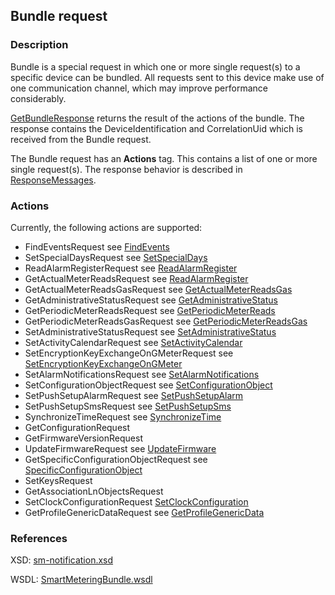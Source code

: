 ## Bundle request

### Description
Bundle is a special request in which one or more single request(s) to a specific device can be bundled. All requests sent to this device make use of one communication channel, which may improve performance considerably.

[GetBundleResponse](GetBundleResponse.md) returns the result of the actions of the bundle. The response contains the DeviceIdentification and CorrelationUid which is received from the Bundle request.

The Bundle request has an **Actions** tag. This contains a list of one or more single request(s).
The response behavior is described in [ResponseMessages](./ResponseMessages.md).

### Actions

Currently, the following actions are supported:

* FindEventsRequest see [FindEvents](./FindEvents.md)
* SetSpecialDaysRequest see [SetSpecialDays](./SetSpecialDays.md)
* ReadAlarmRegisterRequest see [ReadAlarmRegister](./ReadAlarmRegister.md)
* GetActualMeterReadsRequest see [ReadAlarmRegister](./ReadAlarmRegister.md)
* GetActualMeterReadsGasRequest see [GetActualMeterReadsGas](./GetActualMeterReadsGas.md)
* GetAdministrativeStatusRequest see [GetAdministrativeStatus](./GetAdministrativeStatus.md)
* GetPeriodicMeterReadsRequest see [GetPeriodicMeterReads](./GetPeriodicMeterReads.md)
* GetPeriodicMeterReadsGasRequest see [GetPeriodicMeterReadsGas](./GetPeriodicMeterReadsGas.md)
* SetAdministrativeStatusRequest see [SetAdministrativeStatus](./SetAdministrativeStatus.md)
* SetActivityCalendarRequest see [SetActivityCalendar](./SetActivityCalendar.md)
* SetEncryptionKeyExchangeOnGMeterRequest see [SetEncryptionKeyExchangeOnGMeter](./SetEncryptionKeyExchangeOnGMeter.md)
* SetAlarmNotificationsRequest see [SetAlarmNotifications](./SetAlarmNotifications.md)
* SetConfigurationObjectRequest see [SetConfigurationObject](./SetConfigurationObject.md)
* SetPushSetupAlarmRequest see [SetPushSetupAlarm](./SetPushSetupAlarm.md)
* SetPushSetupSmsRequest see [SetPushSetupSms](./SetPushSetupSms.md)
* SynchronizeTimeRequest see [SynchronizeTime](./SynchronizeTime.md)
* GetConfigurationRequest
* GetFirmwareVersionRequest
* UpdateFirmwareRequest see [UpdateFirmware](./UpdateFirmware.md)
* GetSpecificConfigurationObjectRequest see [SpecificConfigurationObject](./SpecificConfigurationObject.md)
* SetKeysRequest
* GetAssociationLnObjectsRequest
* SetClockConfigurationRequest [SetClockConfiguration](./SetClockConfiguration.md)
* GetProfileGenericDataRequest see [GetProfileGenericData](./GetProfileGenericData.md)

### References

XSD: [sm-notification.xsd](https://github.com/OSGP/Shared/blob/development/osgp-ws-smartmetering/src/main/resources/schemas/sm-bundle.xsd)

WSDL: [SmartMeteringBundle.wsdl](https://github.com/OSGP/Shared/blob/development/osgp-ws-smartmetering/src/main/resources/SmartMeteringBundle.wsdl)

